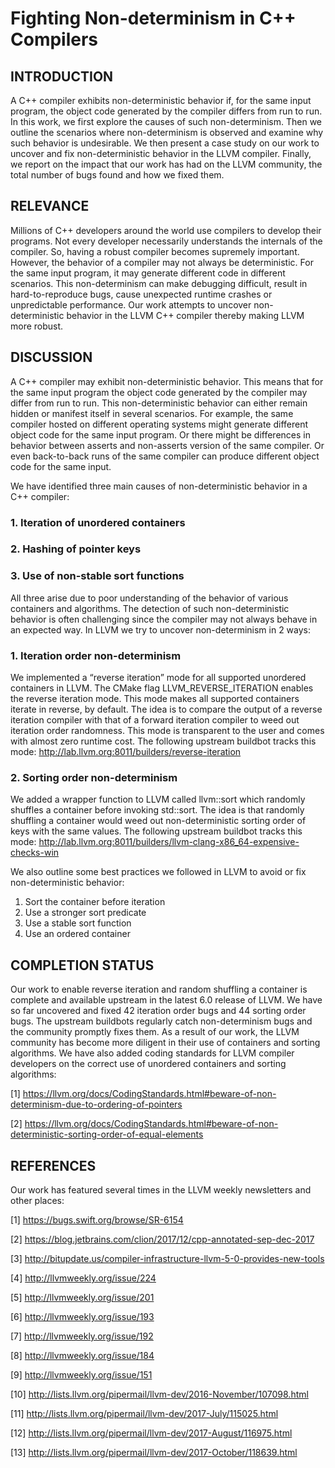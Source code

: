# Fighting Non-determinism in C++ Compilers

## INTRODUCTION
A C++ compiler exhibits non-deterministic behavior if, for the same input
program, the object code generated by the compiler differs from run to run. In
this work, we first explore the causes of such non-determinism. Then we
outline the scenarios where non-determinism is observed and examine why such
behavior is undesirable. We then present a case study on our work to uncover
and fix non-deterministic behavior in the LLVM compiler. Finally, we report on
the impact that our work has had on the LLVM community, the total number of
bugs found and how we fixed them.

## RELEVANCE
Millions of C++ developers around the world use compilers to develop their
programs. Not every developer necessarily understands the internals of the
compiler. So, having a robust compiler becomes supremely important. However,
the behavior of a compiler may not always be deterministic. For the same input
program, it may generate different code in different scenarios. This
non-determinism can make debugging difficult, result in hard-to-reproduce bugs,
cause unexpected runtime crashes or unpredictable performance.  Our work
attempts to uncover non-deterministic behavior in the LLVM C++ compiler thereby
making LLVM more robust.

## DISCUSSION
A C++ compiler may exhibit non-deterministic behavior. This means that for the
same input program the object code generated by the compiler may differ from
run to run.  This non-deterministic behavior can either remain hidden or
manifest itself in several scenarios. For example, the same compiler hosted on
different operating systems might generate different object code for the same
input program. Or there might be differences in behavior between asserts and
non-asserts version of the same compiler. Or even back-to-back runs of the same
compiler can produce different object code for the same input.

We have identified three main causes of non-deterministic behavior in a C++
compiler:
### 1. Iteration of unordered containers
### 2. Hashing of pointer keys
### 3. Use of non-stable sort functions

All three arise due to poor understanding of the behavior of various containers
and algorithms.  The detection of such non-deterministic behavior is often
challenging since the compiler may not always behave in an expected way. In
LLVM we try to uncover non-determinism in 2 ways:

### 1. Iteration order non-determinism
We implemented a “reverse iteration” mode for all supported unordered
containers in LLVM. The CMake flag LLVM_REVERSE_ITERATION enables the reverse
iteration mode. This mode makes all supported containers iterate in reverse, by
default. The idea is to compare the output of a reverse iteration compiler with
that of a forward iteration compiler to weed out iteration order randomness.
This mode is transparent to the user and comes with almost zero runtime cost.
The following upstream buildbot tracks this mode:
http://lab.llvm.org:8011/builders/reverse-iteration

### 2. Sorting order non-determinism
We added a wrapper function to LLVM called llvm::sort which randomly shuffles a
container before invoking std::sort. The idea is that randomly shuffling a
container would weed out non-deterministic sorting order of keys with the same
values. The following upstream buildbot tracks this mode:
http://lab.llvm.org:8011/builders/llvm-clang-x86_64-expensive-checks-win

We also outline some best practices we followed in LLVM to avoid or fix
non-deterministic behavior:
1. Sort the container before iteration
2. Use a stronger sort predicate
3. Use a stable sort function
4. Use an ordered container

## COMPLETION STATUS
Our work to enable reverse iteration and random shuffling a container is
complete and available upstream in the latest 6.0 release of LLVM. We have so
far uncovered and fixed 42 iteration order bugs and 44 sorting order bugs. The
upstream buildbots regularly catch non-determinism bugs and the community
promptly fixes them. As a result of our work, the LLVM community has become
more diligent in their use of containers and sorting algorithms. We have also
added coding standards for LLVM compiler developers on the correct use of
unordered containers and sorting algorithms:

[1] https://llvm.org/docs/CodingStandards.html#beware-of-non-determinism-due-to-ordering-of-pointers

[2] https://llvm.org/docs/CodingStandards.html#beware-of-non-deterministic-sorting-order-of-equal-elements

## REFERENCES
Our work has featured several times in the LLVM weekly newsletters and other
places:

[1] https://bugs.swift.org/browse/SR-6154

[2] https://blog.jetbrains.com/clion/2017/12/cpp-annotated-sep-dec-2017

[3] http://bitupdate.us/compiler-infrastructure-llvm-5-0-provides-new-tools

[4] http://llvmweekly.org/issue/224

[5] http://llvmweekly.org/issue/201

[6] http://llvmweekly.org/issue/193

[7] http://llvmweekly.org/issue/192

[8] http://llvmweekly.org/issue/184

[9] http://llvmweekly.org/issue/151

[10] http://lists.llvm.org/pipermail/llvm-dev/2016-November/107098.html

[11] http://lists.llvm.org/pipermail/llvm-dev/2017-July/115025.html

[12] http://lists.llvm.org/pipermail/llvm-dev/2017-August/116975.html

[13] http://lists.llvm.org/pipermail/llvm-dev/2017-October/118639.html
